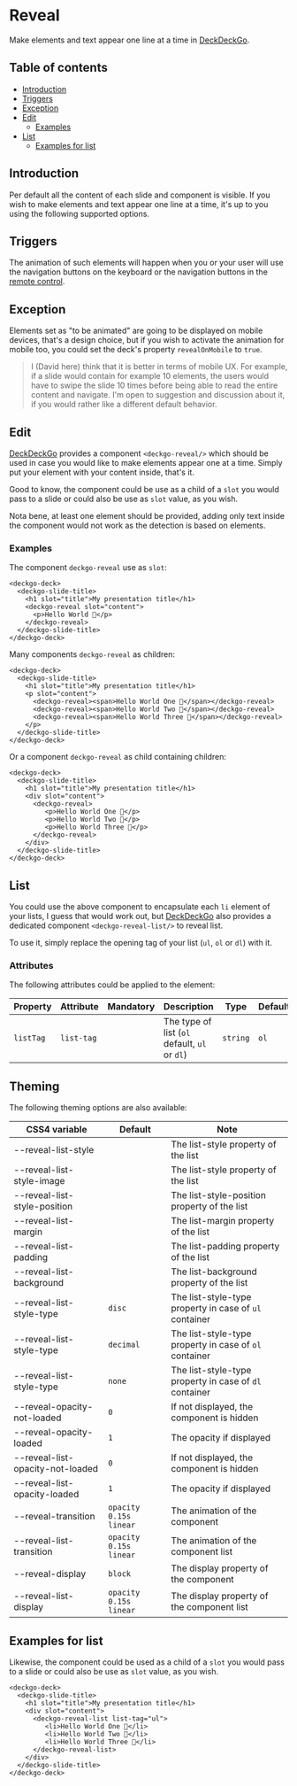 # Reveal

Make elements and text appear one line at a time in [DeckDeckGo].

## Table of contents

- [Introduction](#app-edit-reveal-introduction)
- [Triggers](#app-edit-reveal-triggers)
- [Exception](#app-edit-reveal-exception)
- [Edit](#app-edit-reveal-edit)
  - [Examples](#app-edit-reveal-examples)
- [List](#app-edit-reveal-list)
  - [Examples for list](#app-edit-reveal-examples-for-list)

## Introduction

Per default all the content of each slide and component is visible. If you wish to make elements and text appear one line at a time, it's up to you using the following supported options.

## Triggers

The animation of such elements will happen when you or your user will use the navigation buttons on the keyboard or the navigation buttons in the [remote control](https://deckdeckgo.app).

## Exception

Elements set as "to be animated" are going to be displayed on mobile devices, that's a design choice, but if you wish to activate the animation for mobile too, you could set the deck's property `revealOnMobile` to `true`.

> I (David here) think that it is better in terms of mobile UX. For example, if a slide would contain for example 10 elements, the users would have to swipe the slide 10 times before being able to read the entire content and navigate. I'm open to suggestion and discussion about it, if you would rather like a different default behavior.

## Edit

[DeckDeckGo] provides a component `<deckgo-reveal/>` which should be used in case you would like to make elements appear one at a time. Simply put your element with your content inside, that's it.

Good to know, the component could be use as a child of a `slot` you would pass to a slide or could also be use as `slot` value, as you wish.

Nota bene, at least one element should be provided, adding only text inside the component would not work as the detection is based on elements.

### Examples

The component `deckgo-reveal` use as `slot`:

```
<deckgo-deck>
  <deckgo-slide-title>
    <h1 slot="title">My presentation title</h1>
    <deckgo-reveal slot="content">
      <p>Hello World 🚀</p>
    </deckgo-reveal>
  </deckgo-slide-title>
</deckgo-deck>
```

Many components `deckgo-reveal` as children:

```
<deckgo-deck>
  <deckgo-slide-title>
    <h1 slot="title">My presentation title</h1>
    <p slot="content">
      <deckgo-reveal><span>Hello World One 🚀</span></deckgo-reveal>
      <deckgo-reveal><span>Hello World Two 🚀</span></deckgo-reveal>
      <deckgo-reveal><span>Hello World Three 🚀</span></deckgo-reveal>
    </p>
  </deckgo-slide-title>
</deckgo-deck>
```

Or a component `deckgo-reveal` as child containing children:

```
<deckgo-deck>
  <deckgo-slide-title>
    <h1 slot="title">My presentation title</h1>
    <div slot="content">
      <deckgo-reveal>
         <p>Hello World One 🚀</p>
         <p>Hello World Two 🚀</p>
         <p>Hello World Three 🚀</p>
      </deckgo-reveal>
    </div>
  </deckgo-slide-title>
</deckgo-deck>
```

## List

You could use the above component to encapsulate each `li` element of your lists, I guess that would work out, but [DeckDeckGo] also provides a dedicated component `<deckgo-reveal-list/>` to reveal list.

To use it, simply replace the opening tag of your list (`ul`, `ol` or `dl`) with it.

### Attributes

The following attributes could be applied to the element:

| Property  | Attribute  | Mandatory | Description                                   | Type     | Default |
| --------- | ---------- | --------- | --------------------------------------------- | -------- | ------- |
| `listTag` | `list-tag` |           | The type of list (`ol` default, `ul` or `dl`) | `string` | `ol`    |

## Theming

The following theming options are also available:

| CSS4 variable                    | Default                | Note                                                   |
| -------------------------------- | ---------------------- | ------------------------------------------------------ |
| --reveal-list-style              |                        | The list-style property of the list                    |
| --reveal-list-style-image        |                        | The list-style property of the list                    |
| --reveal-list-style-position     |                        | The list-style-position property of the list           |
| --reveal-list-margin             |                        | The list-margin property of the list                   |
| --reveal-list-padding            |                        | The list-padding property of the list                  |
| --reveal-list-background         |                        | The list-background property of the list               |
| --reveal-list-style-type         | `disc`                 | The list-style-type property in case of `ul` container |
| --reveal-list-style-type         | `decimal`              | The list-style-type property in case of `ol` container |
| --reveal-list-style-type         | `none`                 | The list-style-type property in case of `dl` container |
| --reveal-opacity-not-loaded      | `0`                    | If not displayed, the component is hidden              |
| --reveal-opacity-loaded          | `1`                    | The opacity if displayed                               |
| --reveal-list-opacity-not-loaded | `0`                    | If not displayed, the component is hidden              |
| --reveal-list-opacity-loaded     | `1`                    | The opacity if displayed                               |
| --reveal-transition              | `opacity 0.15s linear` | The animation of the component                         |
| --reveal-list-transition         | `opacity 0.15s linear` | The animation of the component list                    |
| --reveal-display                 | `block`                | The display property of the component                  |
| --reveal-list-display            | `opacity 0.15s linear` | The display property of the component list             |

## Examples for list

Likewise, the component could be used as a child of a `slot` you would pass to a slide or could also be use as `slot` value, as you wish.

```
<deckgo-deck>
  <deckgo-slide-title>
    <h1 slot="title">My presentation title</h1>
    <div slot="content">
      <deckgo-reveal-list list-tag="ul">
         <li>Hello World One 🚀</li>
         <li>Hello World Two 🚀</li>
         <li>Hello World Three 🚀</li>
      </deckgo-reveal-list>
    </div>
  </deckgo-slide-title>
</deckgo-deck>
```

[deckdeckgo]: https://deckdeckgo.com
